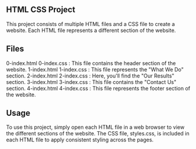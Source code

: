 
## HTML CSS Project
This project consists of multiple HTML files and a CSS file to create a website. Each HTML file represents a different section of the website.

## Files
0-index.html 0-index.css : This file contains the header section of the website.
1-index.html 1-index.css : This file represents the "What We Do" section.
2-index.html 2-index.css : Here, you'll find the "Our Results" section.
3-index.html 3-index.css : This file contains the "Contact Us" section.
4-index.html 4-index.css : This file represents the footer section of the website.

## Usage
To use this project, simply open each HTML file in a web browser to view the different sections of the website. The CSS file, styles.css, is included in each HTML file to apply consistent styling across the pages.


